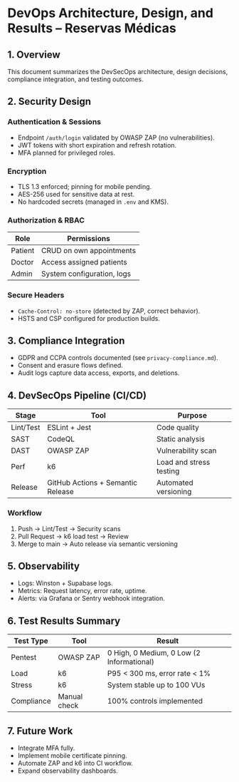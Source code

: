 # DevOps Architecture, Design, and Results – Reservas Médicas

## 1. Overview

This document summarizes the DevSecOps architecture, design decisions, compliance integration, and testing outcomes.

## 2. Security Design

### Authentication & Sessions

- Endpoint `/auth/login` validated by OWASP ZAP (no vulnerabilities).
- JWT tokens with short expiration and refresh rotation.
- MFA planned for privileged roles.

### Encryption

- TLS 1.3 enforced; pinning for mobile pending.
- AES-256 used for sensitive data at rest.
- No hardcoded secrets (managed in `.env` and KMS).

### Authorization & RBAC

| Role    | Permissions                |
| ------- | -------------------------- |
| Patient | CRUD on own appointments   |
| Doctor  | Access assigned patients   |
| Admin   | System configuration, logs |

### Secure Headers

- `Cache-Control: no-store` (detected by ZAP, correct behavior).
- HSTS and CSP configured for production builds.

## 3. Compliance Integration

- GDPR and CCPA controls documented (see `privacy-compliance.md`).
- Consent and erasure flows defined.
- Audit logs capture data access, exports, and deletions.

## 4. DevSecOps Pipeline (CI/CD)

| Stage     | Tool                              | Purpose                 |
| --------- | --------------------------------- | ----------------------- |
| Lint/Test | ESLint + Jest                     | Code quality            |
| SAST      | CodeQL                            | Static analysis         |
| DAST      | OWASP ZAP                         | Vulnerability scan      |
| Perf      | k6                                | Load and stress testing |
| Release   | GitHub Actions + Semantic Release | Automated versioning    |

### Workflow

1. Push → Lint/Test → Security scans
2. Pull Request → k6 load test → Review
3. Merge to main → Auto release via semantic versioning

## 5. Observability

- Logs: Winston + Supabase logs.
- Metrics: Request latency, error rate, uptime.
- Alerts: via Grafana or Sentry webhook integration.

## 6. Test Results Summary

| Test Type  | Tool         | Result                                    |
| ---------- | ------------ | ----------------------------------------- |
| Pentest    | OWASP ZAP    | 0 High, 0 Medium, 0 Low (2 Informational) |
| Load       | k6           | P95 < 300 ms, error rate < 1%             |
| Stress     | k6           | System stable up to 100 VUs               |
| Compliance | Manual check | 100% controls implemented                 |

## 7. Future Work

- Integrate MFA fully.
- Implement mobile certificate pinning.
- Automate ZAP and k6 into CI workflow.
- Expand observability dashboards.
